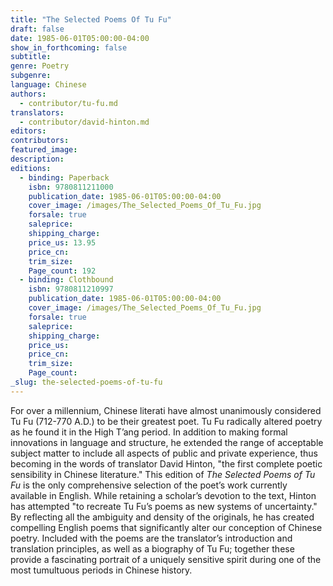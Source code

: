 ```yaml
---
title: "The Selected Poems Of Tu Fu"
draft: false
date: 1985-06-01T05:00:00-04:00
show_in_forthcoming: false
subtitle:
genre: Poetry
subgenre:
language: Chinese
authors:
  - contributor/tu-fu.md
translators:
  - contributor/david-hinton.md
editors:
contributors:
featured_image:
description:
editions:
  - binding: Paperback
    isbn: 9780811211000
    publication_date: 1985-06-01T05:00:00-04:00
    cover_image: /images/The_Selected_Poems_Of_Tu_Fu.jpg
    forsale: true
    saleprice:
    shipping_charge:
    price_us: 13.95
    price_cn:
    trim_size:
    Page_count: 192
  - binding: Clothbound
    isbn: 9780811210997
    publication_date: 1985-06-01T05:00:00-04:00
    cover_image: /images/The_Selected_Poems_Of_Tu_Fu.jpg
    forsale: true
    saleprice:
    shipping_charge:
    price_us:
    price_cn:
    trim_size:
    Page_count:
_slug: the-selected-poems-of-tu-fu
---
```


For over a millennium, Chinese literati have almost unanimously considered Tu Fu (712-770 A.D.) to be their greatest poet. Tu Fu radically altered poetry as he found it in the High T’ang period. In addition to making formal innovations in language and structure, he extended the range of acceptable subject matter to include all aspects of public and private experience, thus becoming in the words of translator David Hinton, "the first complete poetic sensibility in Chinese literature." This edition of _The Selected Poems of Tu Fu_ is the only comprehensive selection of the poet’s work currently available in English. While retaining a scholar’s devotion to the text, Hinton has attempted "to recreate Tu Fu’s poems as new systems of uncertainty." By reflecting all the ambiguity and density of the originals, he has created compelling English poems that significantly alter our conception of Chinese poetry. Included with the poems are the translator’s introduction and translation principles, as well as a biography of Tu Fu; together these provide a fascinating portrait of a uniquely sensitive spirit during one of the most tumultuous periods in Chinese history.

